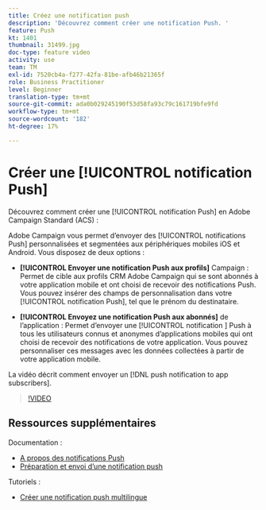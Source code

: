 ```yaml
---
title: Créez une notification push
description: 'Découvrez comment créer une notification Push. '
feature: Push
kt: 1401
thumbnail: 31499.jpg
doc-type: feature video
activity: use
team: TM
exl-id: 7520cb4a-f277-42fa-81be-afb46b21365f
role: Business Practitioner
level: Beginner
translation-type: tm+mt
source-git-commit: ada0b029245190f53d58fa93c79c161719bfe9fd
workflow-type: tm+mt
source-wordcount: '182'
ht-degree: 17%

---
```


# Créer une [!UICONTROL notification Push]

Découvrez comment créer une [!UICONTROL notification Push] en Adobe Campaign Standard (ACS) :

Adobe Campaign vous permet d’envoyer des [!UICONTROL notifications Push] personnalisées et segmentées aux périphériques mobiles iOS et Android. Vous disposez de deux options :

* **[!UICONTROL Envoyer une notification Push aux profils]** Campaign : Permet de cible aux profils CRM Adobe Campaign qui se sont abonnés à votre application mobile et ont choisi de recevoir des notifications Push. Vous pouvez insérer des champs de personnalisation dans votre [!UICONTROL notification Push], tel que le prénom du destinataire.

* **[!UICONTROL Envoyez une notification Push aux abonnés]** de l’application : Permet d’envoyer une  [!UICONTROL notification ] Push à tous les utilisateurs connus et anonymes d’applications mobiles qui ont choisi de recevoir des notifications de votre application. Vous pouvez personnaliser ces messages avec les données collectées à partir de votre application mobile.

La vidéo décrit comment envoyer un [!DNL push notification to app subscribers].

>[!VIDEO](https://video.tv.adobe.com/v/31499?quality=12)

## Ressources supplémentaires

Documentation :

* [A propos des notifications Push](https://docs.adobe.com/content/help/en/campaign-standard/using/communication-channels/push-notifications/about-push-notifications.html)
* [Préparation et envoi d’une notification push](https://docs.adobe.com/content/help/en/campaign-standard/using/communication-channels/push-notifications/preparing-and-sending-a-push-notification.html)

Tutoriels :

* [Créer une notification push multilingue](/help/communication-channels/mobile/push-notifications/creating-multilingual-push-notifications.md)
